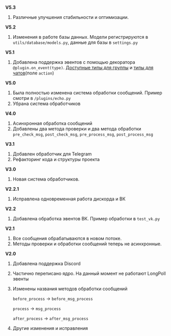 **V5.3**

1. Различные улучшения стабильности и оптимизации.

**V5.2**

1. Изменения в работе базы данных. Модели регистрируются в `utils/database/models.py`, данные для базы в `settings.py`

**V5.1**

1. Добавлена поддержка эвентов с помощью декоратора `@plugin.on_event(type)`. [Доступные типы для группы](https://vk.com/dev/groups_events) и [типы для чатов](https://vk.com/dev/objects/message?f=%D0%94%D0%BB%D1%8F%20%D0%B2%D0%B5%D1%80%D1%81%D0%B8%D0%B8%20API%20%D1%81%205.80)(поле `action`)

**V5.0**

1. Была полностью изменена система обработки сообщений. Пример смотри в `/plugins/echo.py`
2. Убрана система обработчиков

**V4.0**

1. Асинхронная обработка сообщений
2. Добавлены два метода проверки и два метода обработки `pre_check_msg`, `post_check_msg`, `pre_process_msg`, `post_process_msg`

**V3.1**

1. Добавлен обработчик для Telegram
2. Рефакторинг кода и структуры проекта

**V3.0**

1. Новая система обработчиков.


**V2.2.1**

1. Исправлена одновременная работа дискорда и ВК

**V2.2**

1. Добавлена обработка эвентов ВК. Пример обработки в `test_vk.py`

**V2.1**

1. Все сообщения обрабатываются в новом потоке.
2. Методы проверки и обработки сообщений теперь не асинхронные.

**V2.0**

1. Добавлена поддержка Discord
2. Частично переписано ядро. На данный момент не работают LongPoll эвенты
3. Изменены названия методов обработки сообщений

    `before_process` -> `before_msg_process`
    
    `process` -> `msg_process`
    
    `after_process` -> `after_msg_process`
   
4. Другие изменения и исправления
